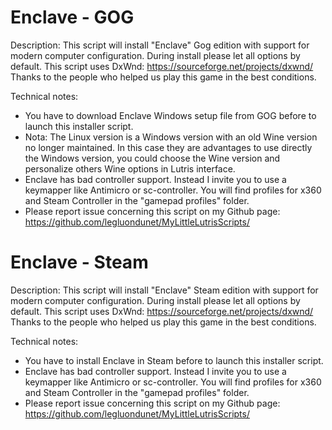 # Enclave - GOG

Description:
This script will install "Enclave" Gog edition with support for modern computer configuration.
During install please let all options by default.
This script uses DxWnd: https://sourceforge.net/projects/dxwnd/
Thanks to the people who helped us play this game in the best conditions.

Technical notes:
- You have to download Enclave Windows setup file from GOG before to launch this installer script.
- Nota: The Linux version is a Windows version with an old Wine version no longer maintained. In this case they are advantages to use directly the Windows version, you could choose the Wine version and personalize others Wine options in Lutris interface.
- Enclave has bad controller support. Instead I invite you to use a keymapper like Antimicro or sc-controller. You will find profiles for x360 and Steam Controller in the "gamepad profiles" folder.
- Please report issue concerning this script on my Github page:
https://github.com/legluondunet/MyLittleLutrisScripts/

# Enclave - Steam

Description:
This script will install "Enclave" Steam edition with support for modern computer configuration.
During install please let all options by default.
This script uses DxWnd: https://sourceforge.net/projects/dxwnd/
Thanks to the people who helped us play this game in the best conditions.

Technical notes:
- You have to install Enclave in Steam before to launch this installer script.
- Enclave has bad controller support. Instead I invite you to use a keymapper like Antimicro or sc-controller. You will find profiles for x360 and Steam Controller in the "gamepad profiles" folder.
- Please report issue concerning this script on my Github page:
https://github.com/legluondunet/MyLittleLutrisScripts/
